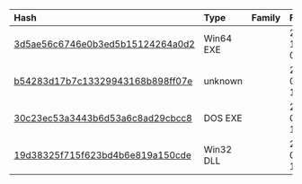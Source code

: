 |Hash|Type|Family|First_Seen|Name|
|:--|:--|:--|:--|:--|
|[3d5ae56c6746e0b3ed5b15124264a0d2](https://www.virustotal.com/gui/file/3d5ae56c6746e0b3ed5b15124264a0d2)|Win64 EXE||2019-12-31 06:48:23|PoSlurp_Dumped_NorfolkAnalysis|
|[b54283d17b7c13329943168b898ff07e](https://www.virustotal.com/gui/file/b54283d17b7c13329943168b898ff07e)|unknown||2019-08-06 17:49:34|test|
|[30c23ec53a3443b6d53a6c8ad29cbcc8](https://www.virustotal.com/gui/file/30c23ec53a3443b6d53a6c8ad29cbcc8)|DOS EXE||2019-06-13 14:06:26|d.vir|
|[19d38325f715f623bd4b6e819a150cde](https://www.virustotal.com/gui/file/19d38325f715f623bd4b6e819a150cde)|Win32 DLL||2019-06-04 15:04:33|psemonit.exe|
